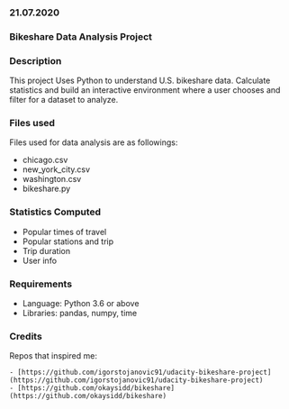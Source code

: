### 21.07.2020

### Bikeshare Data Analysis Project

### Description
This project Uses Python to understand U.S. bikeshare data. Calculate statistics and build an interactive environment where a user chooses and filter for a dataset to analyze.

### Files used
Files used for data analysis are as followings:

* chicago.csv
* new_york_city.csv
* washington.csv
* bikeshare.py

### Statistics Computed
* Popular times of travel
* Popular stations and trip
* Trip duration
* User info

### Requirements
* Language: Python 3.6 or above
* Libraries: pandas, numpy, time

### Credits
Repos that inspired me:

    - [https://github.com/igorstojanovic91/udacity-bikeshare-project](https://github.com/igorstojanovic91/udacity-bikeshare-project)
    - [https://github.com/okaysidd/bikeshare](https://github.com/okaysidd/bikeshare)

